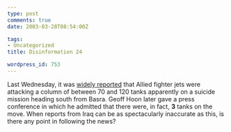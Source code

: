 ```yaml
---
type: post
comments: true
date: 2003-03-28T08:54:00Z

tags:
- Uncategorized
title: Disinformation 24

wordpress_id: 753
---
```


Last Wednesday, it was [widely reported](http://news.bbc.co.uk/1/hi/world/middle_east/2889635.stm) that Allied fighter jets were attacking a column of between 70 and 120 tanks apparently on a suicide mission heading south from Basra. Geoff Hoon later gave a press conference in which he admitted that there were, in fact, **3** tanks on the move. When reports from Iraq can be as spectacularly inaccurate as this, is there any point in following the news? 
